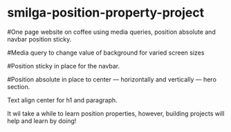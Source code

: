 # smilga-position-property-project
#One page website on coffee using media queries, position absolute and navbar position sticky.

#Media query to change value of background for varied screen sizes

#Position sticky in place for the navbar.

#Position absolute in place to center — horizontally and vertically — hero section.

Text align center for h1 and paragraph.

It wil take a while to learn position properties, however, building projects will help and learn by doing!
